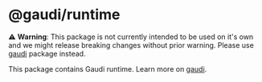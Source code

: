 # @gaudi/runtime

:warning: **Warning**: This package is not currently intended to be used on it's own and we might release breaking changes without prior warning. Please use [gaudi](https://www.npmjs.com/package/gaudi) package instead.

This package contains Gaudi runtime. Learn more on [gaudi](https://www.npmjs.com/package/gaudi).
